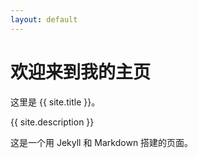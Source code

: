 ```yaml
---
layout: default
---
```


# 欢迎来到我的主页

这里是 {{ site.title }}。

{{ site.description }}

这是一个用 Jekyll 和 Markdown 搭建的页面。